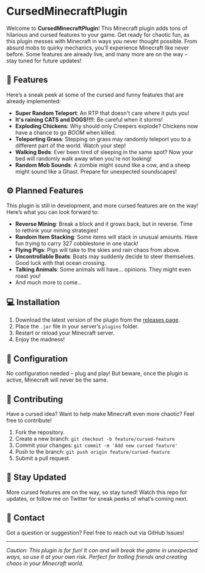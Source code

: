 # CursedMinecraftPlugin

Welcome to **CursedMinecraftPlugin**! This Minecraft plugin adds tons of hilarious and cursed features to your game. Get ready for chaotic fun, as this plugin messes with Minecraft in ways you never thought possible. From absurd mobs to quirky mechanics, you’ll experience Minecraft like never before. Some features are already live, and many more are on the way – stay tuned for future updates!

## 🚀 Features

Here’s a sneak peek at some of the cursed and funny features that are already implemented:

- **Super Random Teleport**: An RTP that doesn't care where it puts you!
- **It's raining CATS and DOGS!!!!**: Be careful when it storms!
- **Exploding Chickens**: Why should only Creepers explode? Chickens now have a chance to go *BOOM* when killed.
- **Teleporting Grass**: Stepping on grass may randomly teleport you to a different part of the world. Watch your step!
- **Walking Beds**: Ever been tired of sleeping in the same spot? Now your bed will randomly walk away when you're not looking!
- **Random Mob Sounds**: A zombie might sound like a cow, and a sheep might sound like a Ghast. Prepare for unexpected soundscapes!

## ⚙️ Planned Features

This plugin is still in development, and more cursed features are on the way! Here’s what you can look forward to:

- **Reverse Mining**: Break a block and it grows back, but in reverse. Time to rethink your mining strategies!
- **Random Item Stacking**: Some items will stack in unusual amounts. Have fun trying to carry 327 cobblestone in one stack!
- **Flying Pigs**: Pigs will take to the skies and rain chaos from above.
- **Uncontrollable Boats**: Boats may suddenly decide to steer themselves. Good luck with that ocean crossing.
- **Talking Animals**: Some animals will have... opinions. They might even roast you!
- And much more to come...

## 💻 Installation

1. Download the latest version of the plugin from the [releases page](https://github.com/YourUsername/CursedMinecraftPlugin/releases).
2. Place the `.jar` file in your server’s `plugins` folder.
3. Restart or reload your Minecraft server.
4. Enjoy the madness!

## 🔧 Configuration

No configuration needed – plug and play! But beware, once the plugin is active, Minecraft will never be the same.

## 🤝 Contributing

Have a cursed idea? Want to help make Minecraft even more chaotic? Feel free to contribute!

1. Fork the repository.
2. Create a new branch: `git checkout -b feature/cursed-feature`
3. Commit your changes: `git commit -m 'Add new cursed feature'`
4. Push to the branch: `git push origin feature/cursed-feature`
5. Submit a pull request.

## 📢 Stay Updated

More cursed features are on the way, so stay tuned! Watch this repo for updates, or follow me on Twitter for sneak peeks of what’s coming next.

## 💬 Contact

Got a question or suggestion? Feel free to reach out via GitHub Issues!

---

*Caution: This plugin is for fun! It can and will break the game in unexpected ways, so use it at your own risk. Perfect for trolling friends and creating chaos in your Minecraft world.*
